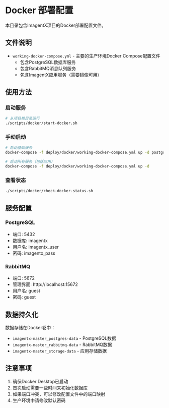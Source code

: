 # Docker 部署配置

本目录包含ImagentX项目的Docker部署配置文件。

## 文件说明

- `working-docker-compose.yml` - 主要的生产环境Docker Compose配置文件
  - 包含PostgreSQL数据库服务
  - 包含RabbitMQ消息队列服务
  - 包含ImagentX应用服务（需要镜像可用）

## 使用方法

### 启动服务
```bash
# 从项目根目录运行
./scripts/docker/start-docker.sh
```

### 手动启动
```bash
# 启动基础服务
docker-compose -f deploy/docker/working-docker-compose.yml up -d postgres rabbitmq

# 启动所有服务（包括应用）
docker-compose -f deploy/docker/working-docker-compose.yml up -d
```

### 查看状态
```bash
./scripts/docker/check-docker-status.sh
```

## 服务配置

### PostgreSQL
- 端口: 5432
- 数据库: imagentx
- 用户名: imagentx_user
- 密码: imagentx_pass

### RabbitMQ
- 端口: 5672
- 管理界面: http://localhost:15672
- 用户名: guest
- 密码: guest

## 数据持久化

数据存储在Docker卷中：
- `imagentx-master_postgres-data` - PostgreSQL数据
- `imagentx-master_rabbitmq-data` - RabbitMQ数据
- `imagentx-master_storage-data` - 应用存储数据

## 注意事项

1. 确保Docker Desktop已启动
2. 首次启动需要一些时间来初始化数据库
3. 如果端口冲突，可以修改配置文件中的端口映射
4. 生产环境中请修改默认密码
